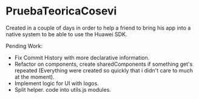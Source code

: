 # PruebaTeoricaCosevi
Created in a couple of days in order to help a friend to bring his app into a native system to be able to use the Huawei SDK.

Pending Work:
 * Fix Commit History with more declarative information.
 * Refactor on components, create sharedComponents if something get's repeated (Everything were created so quickly that i didn't care to much at the moment).
 * Implement logic for UI with logos.
 * Split helper. code into utils.js modules.
